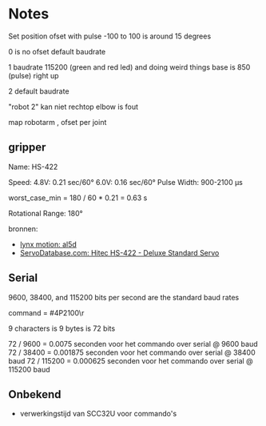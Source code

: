 # Notes

Set position ofset with pulse -100 to 100 is around 15 degrees

0 is no ofset default baudrate

1  baudrate 115200 (green and red led) and doing weird things base is 850 (pulse) right up

2 default baudrate

"robot 2" kan niet rechtop elbow is fout

map robotarm , ofset per joint

## gripper

Name: HS-422

Speed: 4.8V: 0.21 sec/60°
6.0V: 0.16 sec/60°
Pulse Width: 900-2100 µs

worst_case_min = 180 / 60 * 0.21 = 0.63 s

Rotational Range: 180°

bronnen:

* [lynx motion: al5d](http://www.lynxmotion.com/c-130-al5d.aspx)
* [ServoDatabase.com: Hitec HS-422 - Deluxe Standard Servo](https://servodatabase.com/servo/hitec/hs-422)

## Serial

9600, 38400, and 115200 bits per second are the standard baud rates

command = #4P2100\r

9 characters is 9 bytes is 72 bits

72 / 9600 = 0.0075 seconden voor het commando over serial @ 9600 baud
72 / 38400 = 0.001875 seconden voor het commando over serial @ 38400 baud
72 / 115200 = 0.000625 seconden voor het commando over serial @ 115200 baud

## Onbekend

* verwerkingstijd van SCC32U voor commando's